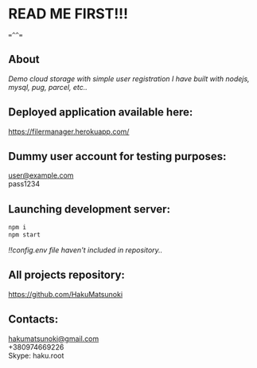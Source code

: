 # READ ME FIRST!!! 		

	=^^=

## About
_Demo cloud storage with simple user registration I have built with nodejs, mysql, pug, parcel, etc.._

## Deployed application available here:
https://filermanager.herokuapp.com/

## Dummy user account for testing purposes:
user@example.com   
pass1234

## Launching development server:
```javascript
npm i
npm start
```
_!!config.env file haven't included in repository.._

## All projects repository:
https://github.com/HakuMatsunoki

## Contacts:  
hakumatsunoki@gmail.com   
+380974669226   
Skype: haku.root




